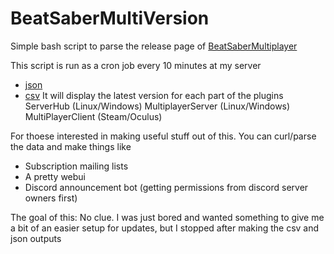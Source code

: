 # BeatSaberMultiVersion
Simple bash script to parse the release page of [BeatSaberMultiplayer](https://github.com/andruzzzhka/BeatSaberMultiplayer/releases)

This script is run as a cron job every 10 minutes at my server
- [json](https://beatsaber.weebvr.com/release.json)
- [csv](https://beatsaber.weebvr.com/release.csv)
It will display the latest version for each part of the plugins
ServerHub (Linux/Windows)
MultiplayerServer (Linux/Windows)
MultiPlayerClient (Steam/Oculus)

For thoese interested in making useful stuff out of this. You can curl/parse the data and make things like
- Subscription mailing lists
- A pretty webui
- Discord announcement bot (getting permissions from discord server owners first)

The goal of this: No clue. I was just bored and wanted something to give me a bit of an easier setup for updates, but I stopped after making the csv and json outputs
